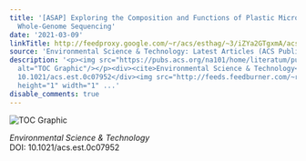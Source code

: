 ```yaml
---
title: '[ASAP] Exploring the Composition and Functions of Plastic Microbiome Using
  Whole-Genome Sequencing'
date: '2021-03-09'
linkTitle: http://feedproxy.google.com/~r/acs/esthag/~3/iZYa2GTgxmA/acs.est.0c07952
source: 'Environmental Science & Technology: Latest Articles (ACS Publications)'
description: '<p><img src="https://pubs.acs.org/na101/home/literatum/publisher/achs/journals/content/esthag/0/esthag.ahead-of-print/acs.est.0c07952/20210309/images/medium/es0c07952_0010.gif"
  alt="TOC Graphic"/></p><div><cite>Environmental Science & Technology</cite></div><div>DOI:
  10.1021/acs.est.0c07952</div><img src="http://feeds.feedburner.com/~r/acs/esthag/~4/iZYa2GTgxmA"
  height="1" width="1" ...'
disable_comments: true
---
```

<p><img src="https://pubs.acs.org/na101/home/literatum/publisher/achs/journals/content/esthag/0/esthag.ahead-of-print/acs.est.0c07952/20210309/images/medium/es0c07952_0010.gif" alt="TOC Graphic"/></p><div><cite>Environmental Science & Technology</cite></div><div>DOI: 10.1021/acs.est.0c07952</div><img src="http://feeds.feedburner.com/~r/acs/esthag/~4/iZYa2GTgxmA" height="1" width="1" ...